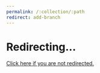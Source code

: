 ```yaml
---
permalink: /:collection/:path
redirect: add-branch
---
```

<!DOCTYPE html>
<html lang="en-US">
  <meta charset="utf-8">
  <title>Redirecting&hellip;</title>
  <link rel="canonical" href="./{{page.redirect}}/">
  <script>location="./{{page.redirect}}/"</script>
  <meta http-equiv="refresh" content="15; url=./{{page.redirect}}/">
  <meta name="robots" content="noindex">
  <h1>Redirecting&hellip;</h1>
  <a href="./{{page.redirect}}/">Click here if you are not redirected.</a>
</html>
